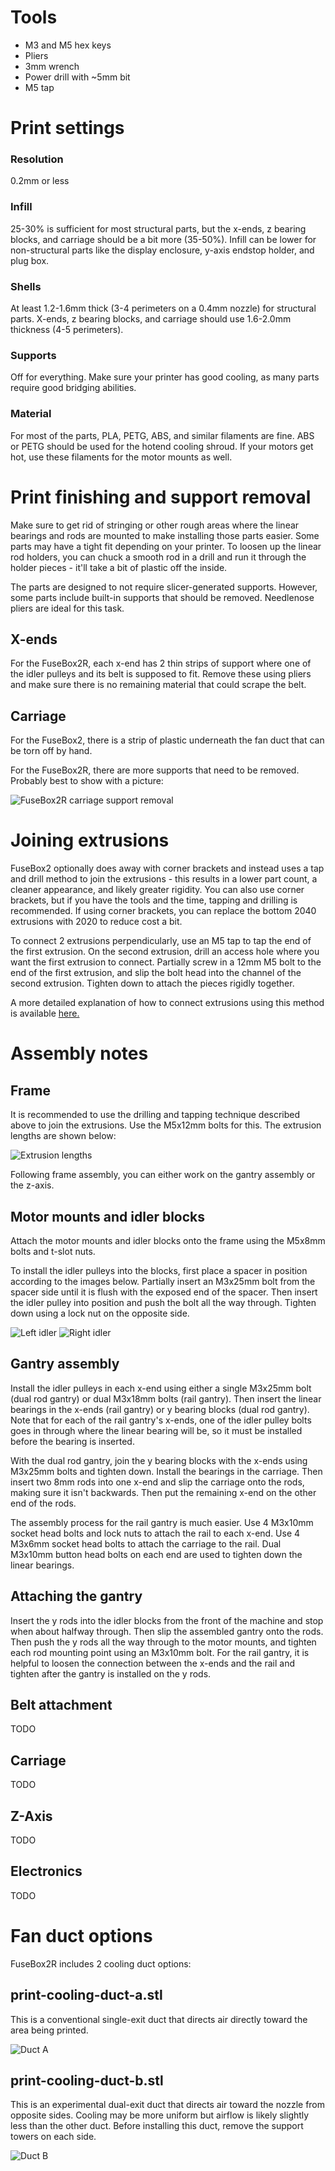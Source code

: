 # Tools

* M3 and M5 hex keys
* Pliers
* 3mm wrench
* Power drill with ~5mm bit
* M5 tap

# Print settings
### Resolution

0.2mm or less

### Infill

25-30% is sufficient for most structural parts, but the x-ends, z bearing blocks, and carriage should be a bit more (35-50%). Infill can be lower for non-structural parts like the display enclosure, y-axis endstop holder, and plug box.

### Shells

At least 1.2-1.6mm thick (3-4 perimeters on a 0.4mm nozzle) for structural parts. X-ends, z bearing blocks, and carriage should use 1.6-2.0mm thickness (4-5 perimeters).

### Supports

Off for everything. Make sure your printer has good cooling, as many parts require good bridging abilities.

### Material

For most of the parts, PLA, PETG, ABS, and similar filaments are fine. ABS or PETG should be used for the hotend cooling shroud. If your motors get hot, use these filaments for the motor mounts as well.

# Print finishing and support removal

Make sure to get rid of stringing or other rough areas where the linear bearings and rods are mounted to make installing those parts easier. Some parts may have a tight fit depending on your printer. To loosen up the linear rod holders, you can chuck a smooth rod in a drill and run it through the holder pieces - it'll take a bit of plastic off the inside.

The parts are designed to not require slicer-generated supports. However, some parts include built-in supports that should be removed. Needlenose pliers are ideal for this task.

## X-ends
For the FuseBox2R, each x-end has 2 thin strips of support where one of the idler pulleys and its belt is supposed to fit. Remove these using pliers and make sure there is no remaining material that could scrape the belt.

## Carriage
For the FuseBox2, there is a strip of plastic underneath the fan duct that can be torn off by hand.

For the FuseBox2R, there are more supports that need to be removed. Probably best to show with a picture:

![FuseBox2R carriage support removal](image/carriage-supports.jpg)

# Joining extrusions

FuseBox2 optionally does away with corner brackets and instead uses a tap and drill method to join the extrusions - this results in a lower part count, a cleaner appearance, and likely greater rigidity. You can also use corner brackets, but if you have the tools and the time, tapping and drilling is recommended. If using corner brackets, you can replace the bottom 2040 extrusions with 2020 to reduce cost a bit.

To connect 2 extrusions perpendicularly, use an M5 tap to tap the end of the first extrusion. On the second extrusion, drill an access hole where you want the first extrusion to connect. Partially screw in a 12mm M5 bolt to the end of the first extrusion, and slip the bolt head into the channel of the second extrusion. Tighten down to attach the pieces rigidly together.

A more detailed explanation of how to connect extrusions using this method is available [here.](http://forums.reprap.org/read.php?177,601562)

# Assembly notes

## Frame

It is recommended to use the drilling and tapping technique described above to join the extrusions. Use the M5x12mm bolts for this. The extrusion lengths are shown below:

![Extrusion lengths](image/extrusions.jpg)

Following frame assembly, you can either work on the gantry assembly or the z-axis.

## Motor mounts and idler blocks

Attach the motor mounts and idler blocks onto the frame using the M5x8mm bolts and t-slot nuts.

To install the idler pulleys into the blocks, first place a spacer in position according to the images below. Partially insert an M3x25mm bolt from the spacer side until it is flush with the exposed end of the spacer. Then insert the idler pulley into position and push the bolt all the way through. Tighten down using a lock nut on the opposite side.

![Left idler](image/left-idler.JPG)
![Right idler](image/right-idler.jpg)

## Gantry assembly

Install the idler pulleys in each x-end using either a single M3x25mm bolt (dual rod gantry) or dual M3x18mm bolts (rail gantry). Then insert the linear bearings in the x-ends (rail gantry) or y bearing blocks (dual rod gantry). Note that for each of the rail gantry's x-ends, one of the idler pulley bolts goes in through where the linear bearing will be, so it must be installed before the bearing is inserted.

With the dual rod gantry, join the y bearing blocks with the x-ends using M3x25mm bolts and tighten down. Install the bearings in the carriage. Then insert two 8mm rods into one x-end and slip the carriage onto the rods, making sure it isn't backwards. Then put the remaining x-end on the other end of the rods.

The assembly process for the rail gantry is much easier. Use 4 M3x10mm socket head bolts and lock nuts to attach the rail to each x-end. Use 4 M3x6mm socket head bolts to attach the carriage to the rail. Dual M3x10mm button head bolts on each end are used to tighten down the linear bearings.

## Attaching the gantry

Insert the y rods into the idler blocks from the front of the machine and stop when about halfway through. Then slip the assembled gantry onto the rods. Then push the y rods all the way through to the motor mounts, and tighten each rod mounting point using an M3x10mm bolt. For the rail gantry, it is helpful to loosen the connection between the x-ends and the rail and tighten after the gantry is installed on the y rods.

## Belt attachment

TODO

## Carriage

TODO

## Z-Axis

TODO

## Electronics

TODO

# Fan duct options

FuseBox2R includes 2 cooling duct options:

## print-cooling-duct-a.stl

This is a conventional single-exit duct that directs air directly toward the area being printed.

![Duct A](image/duct-a.jpg)

## print-cooling-duct-b.stl

This is an experimental dual-exit duct that directs air toward the nozzle from opposite sides. Cooling may be more uniform but airflow is likely slightly less than the other duct. Before installing this duct, remove the support towers on each side.

![Duct B](image/duct-b.jpg)
